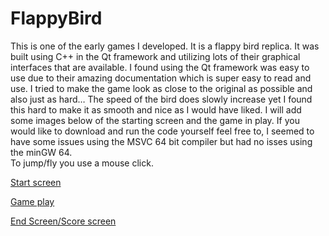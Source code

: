 # FlappyBird
This is one of the early games I developed. It is a flappy bird replica. It was built using C++ in the Qt framework and utilizing lots of their graphical interfaces that are available. I found using the Qt framework was easy to use due to their amazing documentation which is super easy to read and use. I tried to make the game look as close to the original as possible and also just as hard… The speed of the bird does slowly increase yet I found this hard to make it as smooth and nice as I would have liked. 
I will add some images below of the starting screen and the game in play. 
If you would like to download and run the code yourself feel free to, I seemed to have some issues using the MSVC 64 bit compiler but had no isses using the minGW 64.  
To jump/fly you use a mouse click.

[Start screen](startScreen.jpg)

[Game play](https://github.com/Harrisonp365/FlappyBird/blob/main/duringGame.jpg)

[End Screen/Score screen](https://github.com/Harrisonp365/FlappyBird/blob/main/gameOver.jpg)
